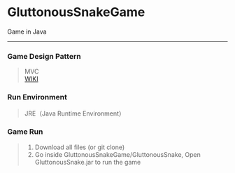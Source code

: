 # GluttonousSnakeGame
Game in Java
- - -  
### Game Design Pattern 
> MVC   
> [WIKI](https://en.wikipedia.org/wiki/Model%E2%80%93view%E2%80%93controller)
### Run Environment 
> JRE（Java Runtime Environment）
### Game Run 
> 1. Download all files (or git clone)   
> 2. Go inside GluttonousSnakeGame/GluttonousSnake, Open GluttonousSnake.jar to run the game

